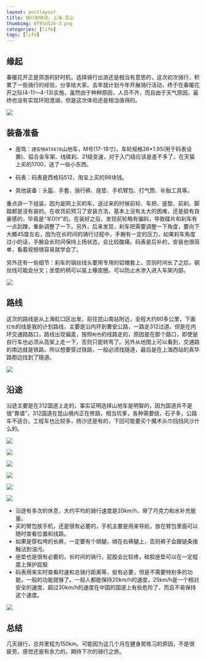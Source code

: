 ```yaml
---
layout: postlayout
title: 骑行初体验，上海-昆山
thumbimg: 0T95U526-3.png
categories: [life]
tags: [life]
---
```


## 缘起 ##
春暖花开正是郊游的好时机，选择骑行出游还是相当有意思的，这次初次骑行，积累了一些骑行的经验，分享给大家。去年就计划今年开展骑行活动，终于在春暖花开之际(4-11～4-13)实施，虽然由于种种原因，人员不齐，而且由于天气原因，最终也没有实现环阳澄湖，但是这次体验还是相当值得的。

![](http://news.xinhuanet.com/travel/2009-04/20/xin_072040620094006202411.jpg)

## 装备准备 ##

- 座驾：`捷安特ATX670`山地车，M号(17-18寸)，车轮规格26*1.95(用于码表设置)、铝合金车架、线碟刹、21级变速，对于入门级应该是差不多了。在天猫上买的1700，送了一些小东西。

- 码表：码表是西格玛512，淘宝上买的98块钱。

- 其他装备：头盔、手套、骑行裤、座垫、手机臂包、打气筒、补胎工具等。

重点讲一下组装。因为是网上买的车，送过来的时候前轮、车把、座垫、前刹、脚踏都是没有装的。在收货前预习了安装方法，基本上没有太大的困难，还是挺有自豪感的，毕竟是“半DIY”的。在装好之后，发现前轮略有偏斜，导致碟片和刹车有一点刮蹭，重新调整了一下。另外，后来发现，刹车把需要调整一下角度，要向下大概45度左右，因为在长时间的骑行过程中，手腕有一定的压力，如果刹车角度过小的话，手腕会长时间保持上扬状态，会比较酸痛。码表是后补的，安装也很简单，看着视频很容易就学会了。

另外还有一些细节：刹车的钢丝线头要用专用的铝帽套上，否则时间长了之后，钢丝线可能会分叉；坐垫的柄可以装上橡皮圈，可以防止水渗入进入车架内部。

![](http://pchou.qiniudn.com/IMG_0458.JPG)

## 路线 ##
这次的路线是从上海虹口区出发，前往昆山南站附近，全程大约60多公里，下面`红色`的线是我的计划路线，主要是沿内环到曹安公路，一路走312过道。但是在内环交通路路口，路线出现偏差，按照`粉色`的线路走的，原因是在那个路口，即使是自行车也必须从高架上走一下，否则只能转弯了。另外从地图上可以看到，交通路的南边就是铁路，所以想要穿过铁路，一般必须找隧道，最后是在上海西站的真华路那边找到了隧道。

![](http://pchou.qiniudn.com/route.jpg)

## 沿途 ##
沿途主要是在312国道上走的，事实证明选择山地车是明智的，因为国道并不是很“靠谱”，312国道在昆山境内正在修路，相当坑爹，各种需要绕，石子多，公路车不适合。工程车也比较多，扬沙还是有的，下回可能要买个魔术头巾挡挡风沙什么的。

![](http://pchou.qiniudn.com/IMG_0470.JPG)

![](http://pchou.qiniudn.com/IMG_0469.JPG)

![](http://pchou.qiniudn.com/IMG_0475.JPG)

![](http://pchou.qiniudn.com/IMG_0507.JPG)

![](http://pchou.qiniudn.com/IMG_0467.JPG)

![](http://pchou.qiniudn.com/IMG_0473.JPG)

* 沿途有多次的休息，大约平均的骑行速度是20km/h，带了巧克力和水补充能量。
* 买的臂包放手机，还是很有必要的，手机主要是用来导航，放在臂包里面可以随时查看位置和线路。
* 如果是穿松垮的长裤，一定要有个绑腿，绑在右裤腿上，否则裤子会跟链条接触沾到油污。
* 座垫也是很有必要的，长时间的骑行，屁股会比较疼，硅胶座垫可以在一定程度上保护屁股
* 码表用来实时查看时速和总骑行距离等，挺有必要，但是不需要特别多的功能，一般的功能就够了。一般人都能保持20km/h的速度，25km/h是一个相对安全的速度，超过30km/h的速度在中国的国道上有些危险了，而且不易保持这个速度。

![](http://pchou.qiniudn.com/biking-front.JPG)


## 总结 ##
几天骑行，总共里程为150km。可能因为这几个月在健身房练习的原因，不是很疲劳，感觉还是有余力的，期待下次的骑行之旅。